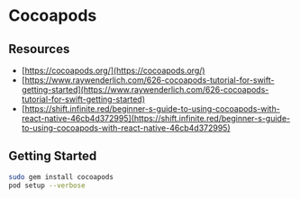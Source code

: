 # Cocoapods

## Resources

* [https://cocoapods.org/](https://cocoapods.org/)
* [https://www.raywenderlich.com/626-cocoapods-tutorial-for-swift-getting-started](https://www.raywenderlich.com/626-cocoapods-tutorial-for-swift-getting-started)
* [https://shift.infinite.red/beginner-s-guide-to-using-cocoapods-with-react-native-46cb4d372995](https://shift.infinite.red/beginner-s-guide-to-using-cocoapods-with-react-native-46cb4d372995)

## Getting Started

```bash
sudo gem install cocoapods
pod setup --verbose
```

